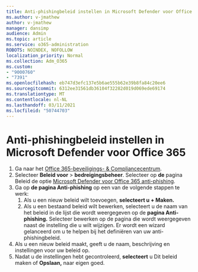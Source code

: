```yaml
---
title: Anti-phishingbeleid instellen in Microsoft Defender voor Office 365
ms.author: v-jmathew
author: v-jmathew
manager: dansimp
audience: Admin
ms.topic: article
ms.service: o365-administration
ROBOTS: NOINDEX, NOFOLLOW
localization_priority: Normal
ms.collection: Adm_O365
ms.custom:
- "9000760"
- "7391"
ms.openlocfilehash: eb747d3efc137e5b6ae555b62e39b8fa84c20ee6
ms.sourcegitcommit: 6312ee31561db36104f32282d019d069ede69174
ms.translationtype: MT
ms.contentlocale: nl-NL
ms.lasthandoff: 03/11/2021
ms.locfileid: "50744703"
---
```

# <a name="set-up-anti-phishing-policies-in-microsoft-defender-for-office-365"></a>Anti-phishingbeleid instellen in Microsoft Defender voor Office 365

1. Ga naar het [Office 365-beveiligings- & Compliancecentrum](https://go.microsoft.com/fwlink/p/?linkid=2077143).
2. Selecteer **Beleid voor**  >  **bedreigingsbeheer**. Selecteer op **de** pagina Beleid de optie [Microsoft Defender voor Office 365 anti-phishing](https://go.microsoft.com/fwlink/?linkid=2101369).
3. Ga op **de pagina Anti-phishing** op een van de volgende stappen te werk:
    1. Als u een nieuw beleid wilt toevoegen, **selecteert u + Maken.**
    1. Als u een bestaand beleid wilt bewerken, selecteert u de naam van het beleid in de lijst die wordt weergegeven op de **pagina Anti-phishing.** Selecteer bewerken op de  pagina die wordt weergegeven naast de instelling die u wilt wijzigen. Er wordt een wizard gelanceerd om u te helpen bij het definiëren van uw anti-phishingbeleid.
4. Als u een nieuw beleid maakt, geeft u de naam, beschrijving en instellingen voor uw beleid op.
5. Nadat u de instellingen hebt gecontroleerd, **selecteert** u Dit beleid maken of **Opslaan,** naar eigen goed.
